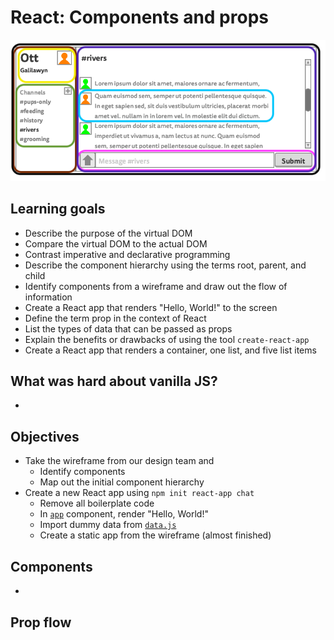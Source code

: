 # React: Components and props

![Ott wireframe](wireframe.png)


## Learning goals

* Describe the purpose of the virtual DOM
* Compare the virtual DOM to the actual DOM
* Contrast imperative and declarative programming
* Describe the component hierarchy using the terms root, parent, and child
* Identify components from a wireframe and draw out the flow of information
* Create a React app that renders "Hello, World!" to the screen
* Define the term prop in the context of React
* List the types of data that can be passed as props
* Explain the benefits or drawbacks of using the tool `create-react-app`
* Create a React app that renders a container, one list, and five list items
















## What was hard about vanilla JS?
*
























## Objectives

- Take the wireframe from our design team and
  - Identify components
  - Map out the initial component hierarchy
- Create a new React app using `npm init react-app chat`
  - Remove all boilerplate code
  - In [`app`](./chat/src/App.js) component, render "Hello, World!"
  - Import dummy data from [`data.js`](./chat/src/data.js)
  - Create a static app from the wireframe (almost finished)


## Components
-






## Prop flow
